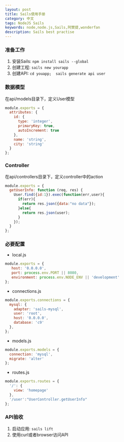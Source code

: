 ```yaml
---
layout: post
title: Sails使用手册
category: 中文
tags: NodeJS Sails
keywords: node,node.js,Sails,阿樊提,wonderfan
description: Sails best practise
---
```


### 准备工作

1. 安装Sails: `npm install sails --global`
2. 创建工程: `sails new yourapp`
3. 创建API: `cd youapp;  sails generate api user`

### 数据模型

在api/models目录下，定义User模型

```js
module.exports = {
  attributes: {
    id: {
      type: 'integer',
      primaryKey: true,
      autoIncrement: true
    },
    name: 'string',
    city: 'string'
  }
};
```

### Controller

在api/controllers目录下，定义controller中的action

```js
module.exports = {
  getUserInfo: function (req, res) {
    User.find({id:1}).exec(function(err,user){
      if(err){
        return res.json({data:"no data"});
      }else{
        return res.json(user);
      }
    });
  }
};
```

### 必要配置

- local.js

```js
module.exports = {
   host: '0.0.0.0',
   port: process.env.PORT || 8080,
   environment: process.env.NODE_ENV || 'development'
};
```

- connections.js

```js
module.exports.connections = {
  mysql: {
    adapter: 'sails-mysql',
    user: 'root',
    host: '0.0.0.0',
    database: 'c9'
  },
};
```

- models.js

```js
module.exports.models = {
  connection: 'mysql',
  migrate: 'alter'
};
```

- routes.js

```js
module.exports.routes = {
  '/': {
    view: 'homepage'
  },
  '/user':"UserController.getUserInfo"
};
```

### API验收

1. 启动应用: `sails lift`
2. 使用curl或者browser访问API

